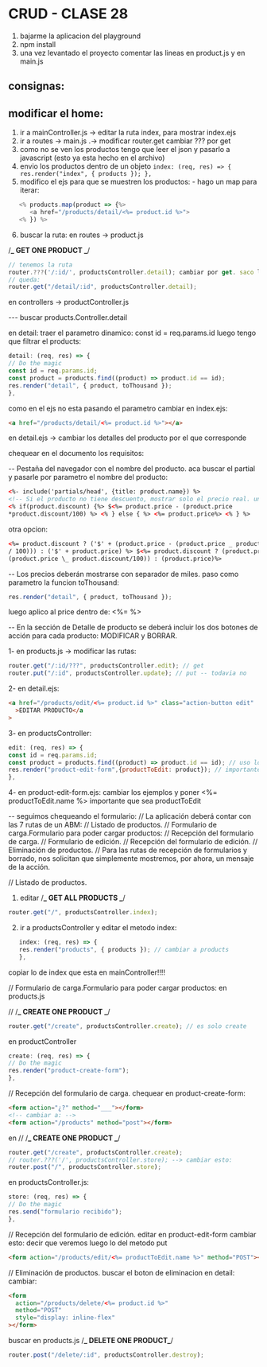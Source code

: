 # CRUD - CLASE 28

1. bajarme la aplicacion del playground
2. npm install
3. una vez levantado el proyecto comentar las lineas en product.js y en main.js

## consignas:

## modificar el home:

1. ir a mainController.js -> editar la ruta index, para mostrar index.ejs
2. ir a routes -> main.js .-> modificar router.get cambiar ??? por get
3. como no se ven los productos tengo que leer el json y pasarlo a javascript (esto ya esta hecho en el archivo)
4. envio los productos dentro de un objeto
   `index: (req, res) => {
  res.render("index", { products });
},`
5. modifico el ejs para que se muestren los productos: - hago un map para iterar:

```js
   <% products.map(product => {%>
      <a href="/products/detail/<%= product.id %>">
   <% }) %>
```

6. buscar la ruta:
   en routes -> product.js

/**_ GET ONE PRODUCT _**/

```js
// tenemos la ruta
router.???('/:id/', productsController.detail); cambiar por get. saco la barra al final del id
// queda:
router.get("/detail/:id", productsController.detail);
```

en controllers -> productController.js

--- buscar products.Controller.detail

en detail: traer el parametro dinamico: const id = req.params.id
luego tengo que filtrar el products:

```js
detail: (req, res) => {
// Do the magic
const id = req.params.id;
const product = products.find((product) => product.id == id);
res.render("detail", { product, toThousand });
},
```

como en el ejs no esta pasando el parametro cambiar en index.ejs:

```html
<a href="/products/detail/<%= product.id %>"></a>
```

en detail.ejs -> cambiar los detalles del producto por el que corresponde

chequear en el documento los requisitos:

-- Pestaña del navegador con el nombre del producto. aca buscar el partial y pasarle por parametro el nombre del producto:

```html
<%- include('partials/head', {title: product.name}) %>
<!-- Si el producto no tiene descuento, mostrar solo el precio real. una opcion:  -->
<% if(product.discount) {%> $<%= product.price - (product.price
*product.discount/100) %> <% } else { %> <%= product.price%> <% } %>
```

otra opcion:

```html
<%= product.discount ? ('$' + (product.price - (product.price _ product.discount
/ 100))) : ('$' + product.price) %> $<%= product.discount ? (product.price -
(product.price \_ product.discount/100)) : (product.price)%>
```

-- Los precios deberán mostrarse con separador de miles.
paso como parametro la funcion toThousand:

```js
res.render("detail", { product, toThousand });
```

luego aplico al price dentro de: <%= %>

-- En la sección de Detalle de producto se deberá incluir los dos botones de acción para cada producto: MODIFICAR y BORRAR.

1- en products.js -> modificar las rutas:

```js
router.get("/:id/???", productsController.edit); // get
router.put("/:id", productsController.update); // put -- todavia no
```

2- en detail.ejs:

```html
<a href="/products/edit/<%= product.id %>" class="action-button edit"
  >EDITAR PRODUCTO</a
>
```

3- en productsController:

```js
edit: (req, res) => {
const id = req.params.id;
const product = products.find((product) => product.id == id); // uso lo que utilice arriba
res.render("product-edit-form",{productToEdit: product}); // importante aca lo que busca la vista es algo que se llama productToEdit!!
},
```

4- en product-edit-form.ejs: cambiar los ejemplos y poner <%= productToEdit.name %> importante que sea productToEdit

-- seguimos chequeando el formulario:
// La aplicación deberá contar con las 7 rutas de un ABM:
// Listado de productos.
// Formulario de carga.Formulario para poder cargar productos:
// Recepción del formulario de carga.
// Formulario de edición.
// Recepción del formulario de edición.
// Eliminación de productos.
// Para las rutas de recepción de formularios y borrado, nos solicitan que simplemente mostremos, por ahora, un mensaje de la acción.

// Listado de productos.

1. editar /**_ GET ALL PRODUCTS _**/

```js
router.get("/", productsController.index);
```

2. ir a productsController y editar el metodo index:

```js
   index: (req, res) => {
   res.render("products", { products }); // cambiar a products
   },
```

copiar lo de index que esta en mainController!!!!

// Formulario de carga.Formulario para poder cargar productos:
en products.js

// /**_ CREATE ONE PRODUCT _**/

```js
router.get("/create", productsController.create); // es solo create
```

en productController

```js
create: (req, res) => {
// Do the magic
res.render("product-create-form");
},
```

// Recepción del formulario de carga. chequear en product-create-form:

```html
<form action="¿?" method="___"></form>
<!-- cambiar a: -->
<form action="/products" method="post"></form>
```

en // /**_ CREATE ONE PRODUCT _**/

```js
router.get("/create", productsController.create);
// router.???('/', productsController.store); --> cambiar esto:
router.post("/", productsController.store);
```

en productsController.js:

```js
store: (req, res) => {
// Do the magic
res.send("formulario recibido");
},
```

// Recepción del formulario de edición.
editar en product-edit-form cambiar esto: decir que veremos luego lo del metodo put

```html
<form action="/products/edit/<%= productToEdit.name %>" method="POST"></form>
```

// Eliminación de productos.
buscar el boton de eliminacion en detail:
cambiar:

```html
<form
  action="/products/delete/<%= product.id %>"
  method="POST"
  style="display: inline-flex"
></form>
```

buscar en products.js
/**_ DELETE ONE PRODUCT_**/

```js
router.post("/delete/:id", productsController.destroy);
```

